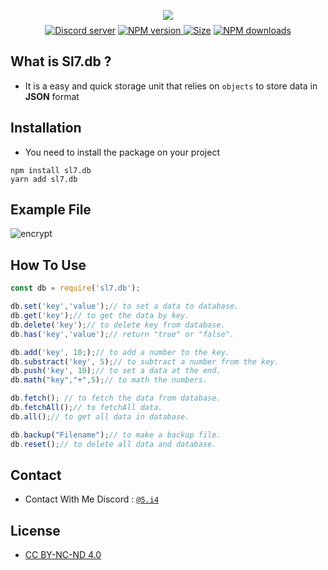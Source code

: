 <div  align="center">
<p>
<img style="margin-bottom:-6px" src="https://media.discordapp.net/attachments/915959971030642740/919978056410599554/sl7.db.png?width=922&height=246"/>
<a href="https://www.npmjs.com/package/sl7.db/" alt="sl7.db" /></a>
</p>
</p>
<p>
 <a href="https://very.soon"><img src="https://img.shields.io/discord/781805600727105567?color=5865F2&label=Discord%20&logo=discord&logoColor=FFFFFF%22%20alt=%22Discord%20server%22" alt="Discord server" /></a> <a href="https://www.npmjs.com/package/sl7.db"><img src="https://img.shields.io/npm/v/sl7.db.svg?maxAge=3600" alt="NPM version" /></a><a href="https://www.npmjs.com/package/sl7.db"> <img src="https://badgen.net/npm/node/sl7.db" alt="Size" /></a> <a href="https://www.npmjs.com/package/sl7.db"><img src="https://img.shields.io/npm/dt/sl7.db.svg?maxAge=3600" alt="NPM downloads" /></a>
</p>
</div>

## What is Sl7.db ?
- It is a easy and quick storage unit that relies on `objects` to store data in **JSON** format

## Installation
- You need to install the package on your project
```sh-session
npm install sl7.db
yarn add sl7.db
```
## Example File
![encrypt](  
https://media.discordapp.net/attachments/921429672221343805/925798703195889795/unknown.png?width=456&height=144)
## How To Use
```js
const db = require('sl7.db');

db.set('key','value');// to set a data to database.
db.get('key');// to get the data by key.
db.delete('key');// to delete key from database.
db.has('key','value');// return "true" or "false".

db.add('key', 10;);// to add a number to the key.
db.substract('key', 5);// to subtract a number from the key.
db.push('key', 10);// to set a data at the end.
db.math("key","+",5);// to math the numbers.

db.fetch(); // to fetch the data from database. 
db.fetchAll();// to fetchAll data.
db.all();// to get all data in database.

db.backup("Filename");// to make a backup file.
db.reset();// to delete all data and database.

```
## Contact

- Contact With Me Discord : [`@5.i4`](https://www.npmjs.com/package/sl7.db)

## License 
- [CC BY-NC-ND 4.0](https://creativecommons.org/licenses/by-nc-nd/4.0/legalcode)